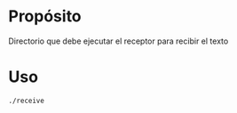 # Propósito
Directorio que debe ejecutar el receptor para recibir el texto

# Uso
```bash
./receive
```